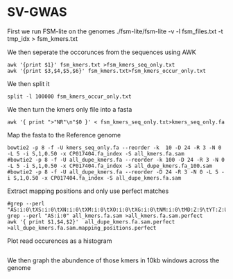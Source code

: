 # SV-GWAS

First we run FSM-lite on the genomes
./fsm-lite/fsm-lite -v -l fsm_files.txt -t tmp_idx  > fsm_kmers.txt

We then seperate the occorunces from the sequences using AWK
```
awk '{print $1}' fsm_kmers.txt >fsm_kmers_seq_only.txt
awk '{print $3,$4,$5,$6}' fsm_kmers.txt>fsm_kmers_occur_only.txt

```
We then split it
```
split -l 100000 fsm_kmers_occur_only.txt
```

We then turn the kmers only file into a fasta
```
awk '{ print ">"NR"\n"$0 }' < fsm_kmers_seq_only.txt>kmers_seq_only.fa

```

Map the fasta to the Reference genome
```
bowtie2 -p 8 -f -U kmers_seq_only.fa --reorder -k  10 -D 24 -R 3 -N 0 -L 5 -i S,1,0.50 -x CP017404.fa_index -S all_kmers.fa.sam
#bowtie2 -p 8 -f -U all_dupe_kmers.fa --reorder -k 100 -D 24 -R 3 -N 0 -L 5 -i S,1,0.50 -x CP017404.fa_index -S all_dupe_kmers.fa_100.sam
#bowtie2 -p 8 -f -U all_dupe_kmers.fa --reorder -D 24 -R 3 -N 0 -L 5 -i S,1,0.50 -x CP017404.fa_index -S all_dupe_kmers.fa.sam

```
Extract mapping positions and only use perfect matches

```
#grep --perl "AS:i:0\tXS:i:0\tXN:i:0\tXM:i:0\tXO:i:0\tXG:i:0\tNM:i:0\tMD:Z:9\tYT:Z:UU"
grep --perl "AS:i:0" all_kmers.fa.sam >all_kmers.fa.sam.perfect
awk '{ print $1,$4,$2}'  all_dupe_kmers.fa.sam.perfect >all_dupe_kmers.fa.sam.mapping_positions.perfect
```

Plot read occurences as a histogram
```

```

We then graph the abundence of those kmers in 10kb windows across the genome


